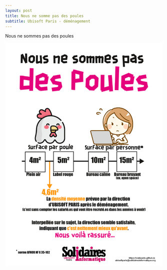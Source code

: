 ```yaml
---
layout: post
title: Nous ne somme pas des poules
subtitle: Ubisoft Paris - déménagement
---
```


Nous ne sommes pas des poules

![SIUbiParis](../assets/img/UbisoftParis_Affichage_029.png)
